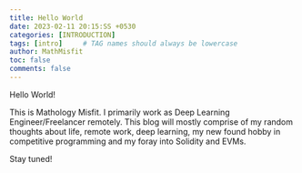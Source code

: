 ```yaml
---
title: Hello World
date: 2023-02-11 20:15:SS +0530
categories: [INTRODUCTION]
tags: [intro]     # TAG names should always be lowercase
author: MathMisfit  
toc: false
comments: false
---
```


Hello World!

This is Mathology Misfit. I primarily work as Deep Learning Engineer/Freelancer remotely. This blog will mostly comprise of my random thoughts about life, remote work, deep learning, my new found hobby in competitive programming and my foray into Solidity and EVMs.

Stay tuned!



